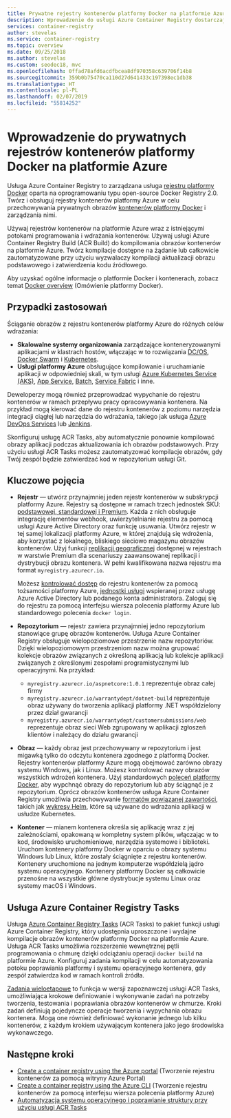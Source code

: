 ```yaml
---
title: Prywatne rejestry kontenerów platformy Docker na platformie Azure — omówienie
description: Wprowadzenie do usługi Azure Container Registry dostarczającej oparte na chmurze, zarządzane rejestry prywatne platformy Docker.
services: container-registry
author: stevelas
ms.service: container-registry
ms.topic: overview
ms.date: 09/25/2018
ms.author: stevelas
ms.custom: seodec18, mvc
ms.openlocfilehash: 0ffad78afd6acdfbcea8df970358c639706f14b8
ms.sourcegitcommit: 359b0b75470ca110d27d641433c197398ec1db38
ms.translationtype: HT
ms.contentlocale: pl-PL
ms.lasthandoff: 02/07/2019
ms.locfileid: "55814252"
---
```

# <a name="introduction-to-private-docker-container-registries-in-azure"></a>Wprowadzenie do prywatnych rejestrów kontenerów platformy Docker na platformie Azure

Usługa Azure Container Registry to zarządzana usługa [rejestru platformy Docker](https://docs.docker.com/registry/) oparta na oprogramowaniu typu open-source Docker Registry 2.0. Twórz i obsługuj rejestry kontenerów platformy Azure w celu przechowywania prywatnych obrazów [kontenerów platformy Docker](https://www.docker.com/what-docker) i zarządzania nimi.

Używaj rejestrów kontenerów na platformie Azure wraz z istniejącymi potokami programowania i wdrażania kontenerów. Używaj usługi Azure Container Registry Build (ACR Build) do kompilowania obrazów kontenerów na platformie Azure. Twórz kompilacje dostępne na żądanie lub całkowicie zautomatyzowane przy użyciu wyzwalaczy kompilacji aktualizacji obrazu podstawowego i zatwierdzenia kodu źródłowego.

Aby uzyskać ogólne informacje o platformie Docker i kontenerach, zobacz temat [Docker overview](https://docs.docker.com/engine/docker-overview/) (Omówienie platformy Docker).

## <a name="use-cases"></a>Przypadki zastosowań

Ściąganie obrazów z rejestru kontenerów platformy Azure do różnych celów wdrażania:

* **Skalowalne systemy organizowania** zarządzające konteneryzowanymi aplikacjami w klastrach hostów, włączając w to rozwiązania [DC/OS](http://kubernetes.io/docs/), [Docker Swarm](https://docs.mesosphere.com/) i [Kubernetes](https://docs.docker.com/swarm/).
* **Usługi platformy Azure** obsługujące kompilowanie i uruchamianie aplikacji w odpowiedniej skali, w tym usługi [Azure Kubernetes Service (AKS)](../aks/index.yml), [App Service](../app-service/index.yml), [Batch](../batch/index.yml), [Service Fabric](/azure/service-fabric/) i inne.

Deweloperzy mogą również przeprowadzać wypychanie do rejestru kontenerów w ramach przepływu pracy opracowywania kontenera. Na przykład mogą kierować dane do rejestru kontenerów z poziomu narzędzia integracji ciągłej lub narzędzia do wdrażania, takiego jak usługa [Azure DevOps Services](https://docs.microsoft.com/azure/devops/) lub [Jenkins](https://jenkins.io/).

Skonfiguruj usługę ACR Tasks, aby automatycznie ponownie kompilować obrazy aplikacji podczas aktualizowania ich obrazów podstawowych. Przy użyciu usługi ACR Tasks możesz zautomatyzować kompilacje obrazów, gdy Twój zespół będzie zatwierdzać kod w repozytorium usługi Git.

## <a name="key-concepts"></a>Kluczowe pojęcia

* **Rejestr** — utwórz przynajmniej jeden rejestr kontenerów w subskrypcji platformy Azure. Rejestry są dostępne w ramach trzech jednostek SKU: [podstawowej, standardowej i Premium](container-registry-skus.md). Każda z nich obsługuje integrację elementów webhook, uwierzytelnianie rejestru za pomocą usługi Azure Active Directory oraz funkcję usuwania. Utwórz rejestr w tej samej lokalizacji platformy Azure, w której znajdują się wdrożenia, aby korzystać z lokalnego, bliskiego sieciowo magazynu obrazów kontenerów. Użyj funkcji [replikacji geograficznej](container-registry-geo-replication.md) dostępnej w rejestrach w warstwie Premium dla scenariuszy zaawansowanej replikacji i dystrybucji obrazu kontenera. W pełni kwalifikowana nazwa rejestru ma format `myregistry.azurecr.io`.

  Możesz [kontrolować dostęp](container-registry-authentication.md) do rejestru kontenerów za pomocą tożsamości platformy Azure, [jednostki usługi](../active-directory/develop/app-objects-and-service-principals.md) wspieranej przez usługę Azure Active Directory lub podanego konta administratora. Zaloguj się do rejestru za pomocą interfejsu wiersza polecenia platformy Azure lub standardowego polecenia `docker login`.

* **Repozytorium** — rejestr zawiera przynajmniej jedno repozytorium stanowiące grupę obrazów kontenerów. Usługa Azure Container Registry obsługuje wielopoziomowe przestrzenie nazw repozytoriów. Dzięki wielopoziomowym przestrzeniom nazw można grupować kolekcje obrazów związanych z określoną aplikacją lub kolekcje aplikacji związanych z określonymi zespołami programistycznymi lub operacyjnymi. Na przykład:

  * `myregistry.azurecr.io/aspnetcore:1.0.1` reprezentuje obraz całej firmy
  * `myregistry.azurecr.io/warrantydept/dotnet-build` reprezentuje obraz używany do tworzenia aplikacji platformy .NET współdzielony przez dział gwarancji
  * `myregistry.azurecr.io/warrantydept/customersubmissions/web` reprezentuje obraz sieci Web zgrupowany w aplikacji zgłoszeń klientów i należący do działu gwarancji

* **Obraz** — każdy obraz jest przechowywany w repozytorium i jest migawką tylko do odczytu kontenera zgodnego z platformą Docker. Rejestry kontenerów platformy Azure mogą obejmować zarówno obrazy systemu Windows, jak i Linux. Możesz kontrolować nazwy obrazów wszystkich wdrożeń kontenera. Użyj standardowych [poleceń platformy Docker](https://docs.docker.com/engine/reference/commandline/), aby wypchnąć obrazy do repozytorium lub aby ściągnąć je z repozytorium. Oprócz obrazów kontenerów usługa Azure Container Registry umożliwia przechowywanie [formatów powiązanej zawartości](container-registry-image-formats.md), takich jak [wykresy Helm](container-registry-helm-repos.md), które są używane do wdrażania aplikacji w usłudze Kubernetes.

* **Kontener** — mianem kontenera określa się aplikację wraz z jej zależnościami, opakowaną w kompletny system plików, włączając w to kod, środowisko uruchomieniowe, narzędzia systemowe i biblioteki. Uruchom kontenery platformy Docker w oparciu o obrazy systemu Windows lub Linux, które zostały ściągnięte z rejestru kontenerów. Kontenery uruchomione na jednym komputerze współdzielą jądro systemu operacyjnego. Kontenery platformy Docker są całkowicie przenośne na wszystkie główne dystrybucje systemu Linux oraz systemy macOS i Windows.

## <a name="azure-container-registry-tasks"></a>Usługa Azure Container Registry Tasks

Usługa [Azure Container Registry Tasks](container-registry-tasks-overview.md) (ACR Tasks) to pakiet funkcji usługi Azure Container Registry, który udostępnia uproszczone i wydajne kompilacje obrazów kontenerów platformy Docker na platformie Azure. Usługa ACR Tasks umożliwia rozszerzenie wewnętrznej pętli programowania o chmurę dzięki odciążaniu operacji `docker build` na platformie Azure. Konfiguruj zadania kompilacji w celu automatyzowania potoku poprawiania platformy i systemu operacyjnego kontenera, gdy zespół zatwierdza kod w ramach kontroli źródła.

[Zadania wieloetapowe](container-registry-tasks-overview.md#multi-step-tasks-preview) to funkcja w wersji zapoznawczej usługi ACR Tasks, umożliwiająca krokowe definiowanie i wykonywanie zadań na potrzeby tworzenia, testowania i poprawiania obrazów kontenerów w chmurze. Kroki zadań definiują pojedyncze operacje tworzenia i wypychania obrazu kontenera. Mogą one również definiować wykonanie jednego lub kilku kontenerów, z każdym krokiem używającym kontenera jako jego środowiska wykonawczego.

## <a name="next-steps"></a>Następne kroki

* [Create a container registry using the Azure portal](container-registry-get-started-portal.md) (Tworzenie rejestru kontenerów za pomocą witryny Azure Portal)
* [Create a container registry using the Azure CLI](container-registry-get-started-azure-cli.md) (Tworzenie rejestru kontenerów za pomocą interfejsu wiersza polecenia platformy Azure)
* [Automatyzacja systemu operacyjnego i poprawianie struktury przy użyciu usługi ACR Tasks](container-registry-tasks-overview.md)
